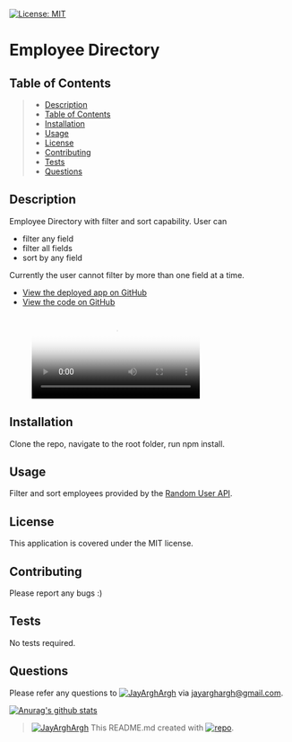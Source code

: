 [![License: MIT](https://img.shields.io/badge/License-MIT-yellow.svg)](https://opensource.org/licenses/MIT)
# Employee Directory
## Table of Contents
> - [Description](#Description)
> - [Table of Contents](#Table-of-Contents)
> - [Installation](#Installation)
> - [Usage](#Usage)
> - [License](#License)
> - [Contributing](#Contributing)
> - [Tests](#Tests)
> - [Questions](#Questions)

## Description
Employee Directory with filter and sort capability.
User can

- filter any field
- filter all fields
- sort by any field

Currently the user cannot filter by more than one field at a time.

* [View the deployed app on GitHub](https://fsc-portfolio.github.io/emplectory/)
* [View the code on GitHub](https://github.com/FSC-Portfolio/emplectory)

<figure class="video_container">
  <video controls="true" allowfullscreen="true" poster="./public/screenshot.png">
    <source src="./public/screencast.mp4" type="video/mp4">
  </video>
</figure>

[comment]: <> (![screenshot]&#40;./public/screenshot.png&#41;)

[comment]: <> (![screenshot]&#40;./public/screencast_l.gif&#41;)

## Installation
Clone the repo, navigate to the root folder, run npm install.
## Usage
Filter and sort employees provided by the [Random User API](https://randomuser.me/).
## License
This application is covered under the MIT license.
## Contributing
Please report any bugs :)
## Tests
No tests required.
## Questions
Please refer any questions to [![JayArghArgh](https://img.shields.io/badge/Dev-JayArghArgh-yellow)](https://github.com/JayArghArgh) via jayarghargh@gmail.com.

[![Anurag's github stats](https://github-readme-stats.vercel.app/api?username=JayArghArgh&theme=solarized-light)](https://github.com/JayArghArgh/github-readme-stats)


> [![JayArghArgh](https://img.shields.io/badge/Dev-JayArghArgh-yellow)](https://github.com/JayArghArgh) This README.md created with [![repo](https://img.shields.io/badge/Git-ProReadMe-green)](https://github.com/JayArghArgh/pro-readme-generator).

